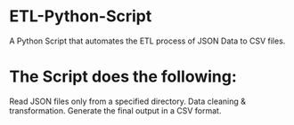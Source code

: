 # ETL-Python-Script
A Python Script that automates the ETL process of JSON Data to CSV files.

# The Script does the following:
Read JSON files only from a specified directory.
Data cleaning & transformation.
Generate the final output in a CSV format.
